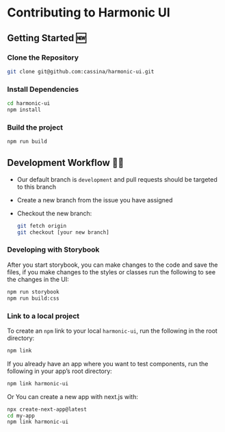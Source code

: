 # Contributing to Harmonic UI

## Getting Started 🆕

### **Clone the Repository**

```bash
git clone git@github.com:cassina/harmonic-ui.git
```

### **Install Dependencies**

```bash
cd harmonic-ui
npm install
```

### Build the project

```bash
npm run build
```

## Development Workflow 👩‍💻

- Our default branch is `development` and pull requests should be targeted to this branch
- Create a new branch from the issue you have assigned
- Checkout the new branch:

    ```bash
    git fetch origin
    git checkout [your new branch]
    ```


### Developing with Storybook

After you start storybook, you can make changes to the code and save the files, if you make changes to the styles or classes run the following to see the changes in the UI:

```bash
npm run storybook
npm run build:css
```

### Link to a local project

To create an `npm` link to your local `harmonic-ui`, run the following in the root directory:

```bash
npm link
```

If you already have an app where you want to test components, run the following in your app’s root directory:

```bash
npm link harmonic-ui
```

Or You can create a new app with next.js with:

```bash
npx create-next-app@latest
cd my-app
npm link harmonic-ui
```